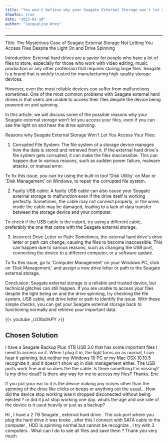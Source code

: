 ```yaml
---
title: "You won't believe why your Seagate External Storage won't let you access your files even though the light is on and the drive is spinning!"
ShowToc: true 
date: "2023-01-10"
author: "Jacqueline Wren"
---
```

*****
Title: The Mysterious Case of Seagate External Storage Not Letting You Access Files Despite the Light On and Drive Spinning

Introduction:
External hard drives are a savior for people who have a lot of files to store, especially for those who work with video editing, music production or any other profession that requires storing large files. Seagate is a brand that is widely trusted for manufacturing high-quality storage devices.

However, even the most reliable devices can suffer from malfunctions sometimes. One of the most common problems with Seagate external hard drives is that users are unable to access their files despite the device being powered on and spinning.

In this article, we will discuss some of the possible reasons why your Seagate external storage won't let you access your files, even if you can see the light on and hear the drive spinning.

Reasons why Seagate External Storage Won't Let You Access Your Files:

1. Corrupted File System:
The file system of a storage device manages how the data is stored and retrieved from it. If the external hard drive's file system gets corrupted, it can make the files inaccessible. This can happen due to various reasons, such as sudden power failure, malware attacks, or manual error.

To fix this issue, you can try using the built-in tool 'Disk Utility' on Mac or 'Disk Management' on Windows, to repair the corrupted file system.

2. Faulty USB cable:
A faulty USB cable can also cause your Seagate external storage to malfunction even if the drive itself is working perfectly. Sometimes, the cable may not connect properly, or the wires inside the cable may be damaged, leading to a lack of data transfer between the storage device and your computer.

To check if the USB cable is the culprit, try using a different cable, preferably the one that came with the Seagate external storage.

3. Incorrect Drive Letter or Path:
Sometimes, the external hard drive's drive letter or path can change, causing the files to become inaccessible. This can happen due to various reasons, such as changing the USB port, connecting the device to a different computer, or a software update.

To fix this issue, go to 'Computer Management' on your Windows PC, click on 'Disk Management,' and assign a new drive letter or path to the Seagate external storage.

Conclusion:
Seagate external storage is a reliable and trusted device, but technical glitches can still happen. If you are unable to access your files despite the light being on and the drive spinning, try checking the file system, USB cable, and drive letter or path to identify the issue. With these simple checks, you can get your Seagate external storage back to functioning normally and retrieve your important data.

{{< youtube _izOIbdrkPY >}} 



## Chosen Solution
 I have a Seagate Backup Plus 4TB USB 3.0 that has some important files I need to access on it. When I plug it in, the light turns on as normal, I can hear it spinning, but neither my Windows 10 PC or my Mac OSX 10.10.5 recognize it, and it doesn't show up in disk management either. The USB ports work fine and so does the the cable. Is there something I'm missing? Is my drive dead? Is there any way for me to access my files?
Thanks.
Eric

 If you put your ear to it is the device making any noises other than the spinning of the drive like clicks or beeps or anything out the usual... How did the device stop working was it dropped disconected without being ejected ? or did it just stop working one day. whats the age and use rate of the device is it used heavily or just as a backup?

 Hi , I have a 2 TB  Seagate , external hard drive . The usb port where you plug the hard drive it was broke  , after this  I connect with SATA  cable to the computer , HDD is spinning normal but cannot be recognize , I try with 3 computers .
What can I do to see all files and save them ?
Thank you very much




